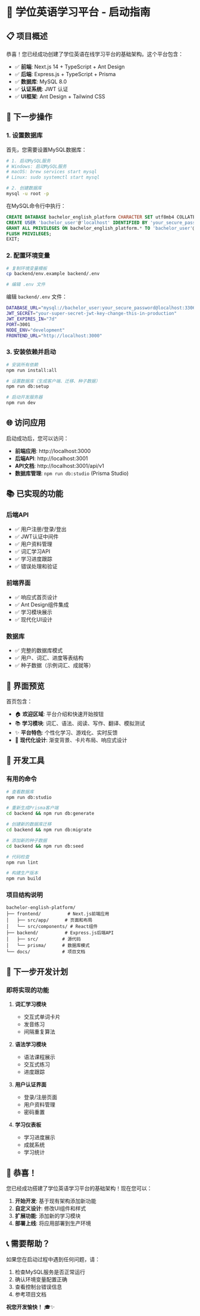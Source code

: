 # 🚀 学位英语学习平台 - 启动指南

## 📋 项目概述

恭喜！您已经成功创建了学位英语在线学习平台的基础架构。这个平台包含：

- ✅ **前端**: Next.js 14 + TypeScript + Ant Design
- ✅ **后端**: Express.js + TypeScript + Prisma
- ✅ **数据库**: MySQL 8.0
- ✅ **认证系统**: JWT 认证
- ✅ **UI框架**: Ant Design + Tailwind CSS

## 🎯 下一步操作

### 1. 设置数据库

首先，您需要设置MySQL数据库：

```bash
# 1. 启动MySQL服务
# Windows: 启动MySQL服务
# macOS: brew services start mysql
# Linux: sudo systemctl start mysql

# 2. 创建数据库
mysql -u root -p
```

在MySQL命令行中执行：
```sql
CREATE DATABASE bachelor_english_platform CHARACTER SET utf8mb4 COLLATE utf8mb4_unicode_ci;
CREATE USER 'bachelor_user'@'localhost' IDENTIFIED BY 'your_secure_password';
GRANT ALL PRIVILEGES ON bachelor_english_platform.* TO 'bachelor_user'@'localhost';
FLUSH PRIVILEGES;
EXIT;
```

### 2. 配置环境变量

```bash
# 复制环境变量模板
cp backend/env.example backend/.env

# 编辑 .env 文件
```

编辑 `backend/.env` 文件：
```bash
DATABASE_URL="mysql://bachelor_user:your_secure_password@localhost:3306/bachelor_english_platform"
JWT_SECRET="your-super-secret-jwt-key-change-this-in-production"
JWT_EXPIRES_IN="7d"
PORT=3001
NODE_ENV="development"
FRONTEND_URL="http://localhost:3000"
```

### 3. 安装依赖并启动

```bash
# 安装所有依赖
npm run install:all

# 设置数据库（生成客户端、迁移、种子数据）
npm run db:setup

# 启动开发服务器
npm run dev
```

## 🌐 访问应用

启动成功后，您可以访问：

- **前端应用**: http://localhost:3000
- **后端API**: http://localhost:3001
- **API文档**: http://localhost:3001/api/v1
- **数据库管理**: `npm run db:studio` (Prisma Studio)

## 📚 已实现的功能

### 后端API
- ✅ 用户注册/登录/登出
- ✅ JWT认证中间件
- ✅ 用户资料管理
- ✅ 词汇学习API
- ✅ 学习进度跟踪
- ✅ 错误处理和验证

### 前端界面
- ✅ 响应式首页设计
- ✅ Ant Design组件集成
- ✅ 学习模块展示
- ✅ 现代化UI设计

### 数据库
- ✅ 完整的数据库模式
- ✅ 用户、词汇、进度等表结构
- ✅ 种子数据（示例词汇、成就等）

## 🎨 界面预览

首页包含：
- 🏠 **欢迎区域**: 平台介绍和快速开始按钮
- 📚 **学习模块**: 词汇、语法、阅读、写作、翻译、模拟测试
- ✨ **平台特色**: 个性化学习、游戏化、实时反馈
- 🎯 **现代化设计**: 渐变背景、卡片布局、响应式设计

## 🔧 开发工具

### 有用的命令
```bash
# 查看数据库
npm run db:studio

# 重新生成Prisma客户端
cd backend && npm run db:generate

# 创建新的数据库迁移
cd backend && npm run db:migrate

# 添加新的种子数据
cd backend && npm run db:seed

# 代码检查
npm run lint

# 构建生产版本
npm run build
```

### 项目结构说明
```
bachelor-english-platform/
├── frontend/          # Next.js前端应用
│   ├── src/app/      # 页面和布局
│   └── src/components/ # React组件
├── backend/          # Express.js后端API
│   ├── src/         # 源代码
│   └── prisma/      # 数据库模式
└── docs/            # 项目文档
```

## 🚧 下一步开发计划

### 即将实现的功能
1. **词汇学习模块**
   - 交互式单词卡片
   - 发音练习
   - 间隔重复算法

2. **语法学习模块**
   - 语法课程展示
   - 交互式练习
   - 进度跟踪

3. **用户认证界面**
   - 登录/注册页面
   - 用户资料管理
   - 密码重置

4. **学习仪表板**
   - 学习进度展示
   - 成就系统
   - 学习统计

## 🎉 恭喜！

您已经成功搭建了学位英语学习平台的基础架构！现在您可以：

1. **开始开发**: 基于现有架构添加新功能
2. **自定义设计**: 修改UI组件和样式
3. **扩展功能**: 添加新的学习模块
4. **部署上线**: 将应用部署到生产环境

## 📞 需要帮助？

如果您在启动过程中遇到任何问题，请：

1. 检查MySQL服务是否正常运行
2. 确认环境变量配置正确
3. 查看控制台错误信息
4. 参考项目文档

**祝您开发愉快！** 🎓✨
